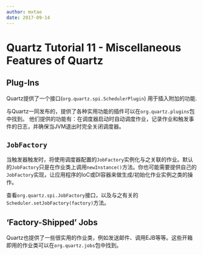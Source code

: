 ```yaml
---
author: mxtao
date: 2017-09-14
---
```


# Quartz Tutorial 11 - Miscellaneous Features of Quartz

## Plug-Ins

Quartz提供了一个接口(`org.quartz.spi.SchedulerPlugin`) 用于插入附加的功能.

与Quartz一同发布的，提供了各种实用功能的插件可以在`org.quartz.plugins`包中找到。 他们提供的功能有：在调度器启动时自动调度作业，记录作业和触发事件的日志，并确保当JVM退出时完全关闭调度器。

## `JobFactory`

当触发器触发时，将使用调度器配置的`JobFactory`实例化与之关联的作业。默认的`JobFactory`只是在作业类上调用`newInstance()`方法。你也可能需要提供自己的`JobFactory`实现，让应用程序的IoC或DI容器来做生成/初始化作业实例之类的操作。

查看`org.quartz.spi.JobFactory`接口，以及与之有关的`Scheduler.setJobFactory(factory)`方法。

## ‘Factory-Shipped’ Jobs

Quartz也提供了一些很实用的作业类，例如发送邮件、调用EJB等等。这些开箱即用的作业类可以在`org.quartz.jobs`包中找到。